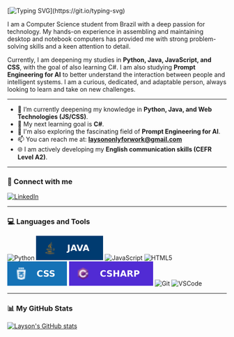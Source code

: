 [![Typing SVG](https://readme-typing-svg.demolab.com?font=Ubuntu&weight=600&size=26&pause=1000&color=347E37&width=435&lines=Hi+there%2C+I'm+Layson!+%F0%9F%91%8B;But+you+can+just+call+me+'Lay')](https://git.io/typing-svg)

I am a Computer Science student from Brazil with a deep passion for technology. My hands-on experience in assembling and maintaining desktop and notebook computers has provided me with strong problem-solving skills and a keen attention to detail.

Currently, I am deepening my studies in **Python, Java, JavaScript, and CSS**, with the goal of also learning C#. I am also studying **Prompt Engineering for AI** to better understand the interaction between people and intelligent systems. I am a curious, dedicated, and adaptable person, always looking to learn and take on new challenges.

---

* 🌱 I’m currently deepening my knowledge in **Python, Java, and Web Technologies (JS/CSS)**.
* 🎯 My next learning goal is **C#**.
* 🤖 I'm also exploring the fascinating field of **Prompt Engineering for AI**.
* 📫 You can reach me at: **laysononlyforwork@gmail.com** 
* 🌐 I am actively developing my **English communication skills (CEFR Level A2)**.

---

### 🔗 Connect with me

[![LinkedIn](https://img.shields.io/badge/LinkedIn-0A66C2?style=for-the-badge&logo=linkedin&logoColor=white)](https://www.linkedin.com/in/laysonv/)

---

### 💻 Languages and Tools

![Python](https://img.shields.io/badge/Python-3776AB?style=for-the-badge&logo=python&logoColor=white)
![Java](badge/Java-003B70.svg)
![JavaScript](https://img.shields.io/badge/JavaScript-F7DF1E?style=for-the-badge&logo=javascript&logoColor=black)
![HTML5](https://img.shields.io/badge/HTML5-E34F26?style=for-the-badge&logo=html5&logoColor=white) 
![CSS](badge/CSS-1572B6.svg)
![C#](badge/CSHARP-512BD4.svg)
![Git](https://img.shields.io/badge/Git-F05032?style=for-the-badge&logo=git&logoColor=white)
![VSCode](https://img.shields.io/badge/VSCode-007ACC?style=for-the-badge&logo=visualstudiocode&logoColor=white)  <!--colocar icone depois-->

---

### 📊 My GitHub Stats

[![Layson's GitHub stats](https://github-readme-stats.vercel.app/api?username=Layson02&show_icons=true&theme=dark&rank_icon=github)](https://github.com/anuraghazra/github-readme-stats)

